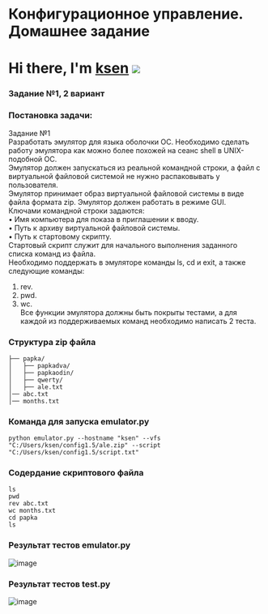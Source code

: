 # Конфигурационное управление. Домашнее задание
# Hi there, I'm [ksen](https://daniilshat.ru/) ![](https://github.com/blackcater/blackcater/raw/main/images/Hi.gif) 
### Задание №1, 2 вариант<br />
### Постановка задачи:<br />
Задание №1 <br />
Разработать эмулятор для языка оболочки ОС. Необходимо сделать работу эмулятора как можно более похожей на сеанс shell в UNIX-подобной ОС. <br />
Эмулятор должен запускаться из реальной командной строки, а файл с виртуальной файловой системой не нужно распаковывать у пользователя. <br />
Эмулятор принимает образ виртуальной файловой системы в виде файла формата zip. Эмулятор должен работать в режиме GUI. <br />
Ключами командной строки задаются: <br />
• Имя компьютера для показа в приглашении к вводу. <br />
• Путь к архиву виртуальной файловой системы. <br />
• Путь к стартовому скрипту. <br />
Стартовый скрипт служит для начального выполнения заданного списка команд из файла. <br />
Необходимо поддержать в эмуляторе команды ls, cd и exit, а также <br />
следующие команды: <br />
1. rev. <br />
2. pwd. <br />
3. wc. <br />
Все функции эмулятора должны быть покрыты тестами, а для каждой из поддерживаемых команд необходимо написать 2 теста.<br />
### Структура zip файла
```
├── papka/
│   ├── papkadva/
│   ├── papkaodin/
│   ├── qwerty/
│   ├── ale.txt
│── abc.txt
│── months.txt
```
### Команда для запуска emulator.py
```
python emulator.py --hostname "ksen" --vfs "C:/Users/ksen/config1.5/ale.zip" --script "C:/Users/ksen/config1.5/script.txt"
```
### Содердание скриптового файла
```
ls
pwd
rev abc.txt
wc months.txt
cd papka
ls
```
### Результат тестов emulator.py
![image](https://github.com/user-attachments/assets/2efca4d6-2998-418e-b8c2-9a04df899dc2)

### Результат тестов test.py
![image](https://github.com/user-attachments/assets/58d9c620-5817-471f-8592-93df2cb18961)

